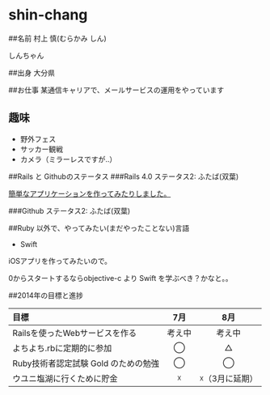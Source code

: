 # shin-chang

##名前
村上 慎(むらかみ しん)

しんちゃん

##出身
大分県

##お仕事
某通信キャリアで、メールサービスの運用をやっています

## 趣味

- 野外フェス
- サッカー観戦
- カメラ（ミラーレスですが‥）

##Rails と Githubのステータス
###Rails 4.0
ステータス2: ふたば(双葉)

[簡単なアプリケーションを作ってみたりしました。](http://hexhoop.com/)

###Github
ステータス2: ふたば(双葉)

##Ruby 以外で、やってみたい(まだやったことない)言語

- Swift

iOSアプリを作ってみたいので。

0からスタートするならobjective-c より Swift を学ぶべき？かなと。。


##2014年の目標と進捗

|目標|7月|8月|
|:--|:-:|:--:|
|Railsを使ったWebサービスを作る|考え中|考え中|
|よちよち.rbに定期的に参加|◯|△|
|Ruby技術者認定試験 Gold のための勉強|◯|◯|
|ウユニ塩湖に行くために貯金|☓|☓（3月に延期）|